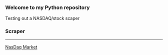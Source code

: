 ### Welcome to my Python repository

Testing out a NASDAQ/stock scaper
### Scraper

_____________________________________________________________________________________________


[NasDaq Market](www.nasdaq.com/markets/most-active)